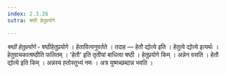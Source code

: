 ```yaml
---
index: 2.3.26
sutra: षष्ठी हेतुप्रयोगे

---
```

_षष्ठी हेतुप्रयोगे_ - षष्ठीहेतुप्रयोगे । हेतावित्यनुवर्तते । तदाह — हेतौ द्योत्ये इति । हेतुत्वे द्योत्ये इत्यर्थः । हेतुवाचकात्षष्ठीति फलितम् । 'हेतौ' इति तृतीयां बाधित्वा षष्ठी । हेतुप्रयोगे किम्  । अन्नेन वसति । हेतौ द्योत्ये इति किम्  । अन्नस्य ह्तोस्तुभ्यं नमः । अत्र युष्मच्छब्दान्न भवति ।